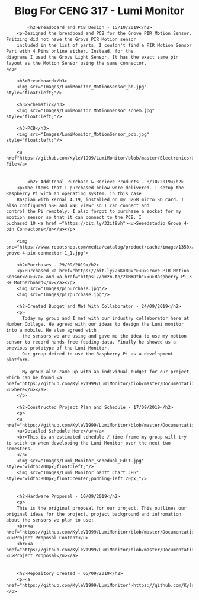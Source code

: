 <html>
		<center><h1>Blog For CENG 317 - Lumi Monitor</h1></center>
	
	        <h2>Breadboard and PCB Design - 15/10/2019</h2>
		<p>Designed the breadboad and PCB for the Grove PIR Motion Sensor. Fritzing did not have the Grove PIR Motion sensor
		included in the list of parts; I couldn't find a PIR Motion Sensor Part with 4 Pins online either. Instead, for the                     diagrams I used the Grove Light Sensor. It has the exact same pin layout as the Motion Sensor using the same connector.                  </p>
		
		<h3>Breadboard</h3>
		<img src="Images/LumiMonitor_MotionSensor_bb.jpg" style="float:left;"/>
		
		<h3>Schematic</h3>
		<img src="Images/LumiMonitor_MotionSensor_schem.jpg" style="float:left;"/>
		
		<h3>PCB</h3>
		<img src="Images/LumiMonitor_MotionSensor_pcb.jpg" style="float:left;"/>
		
		<a href"https://github.com/KyleV1999/LumiMonitor/blob/master/Electronics/LumiMonitor_MotionSensor.fzz">Fritzing File</a>
		
			
	        <h2> Additonal Purchase & Recieve Products - 8/10/2019</h2>
		<p>The items that I purchased below were delivered. I setup the Raspberry Pi with an operating system. in this case
		Raspian with kernal 4.19, installed on my 32GB micro SD card. I also configured SSH and VNC viewr so I can connect and 			control the Pi remotely. I also forgot to purchase a socket for my mootion sensor so that it can connect to the PCB. I                   puchased 10 <a href ="https://bit.ly/32it9vh"><u>Seeedstudio Grove 4-pin Connectors</u></a></p>
		
		<img src="https://www.robotshop.com/media/catalog/product/cache/image/1350x/9df78eab33525d08d6e5fb8d27136e95/s/e/seeedstudio-grove-4-pin-connector-1_1.jpg">
	
		<h2>Purchases - 29/09/2019</h2>
		<p>Purchased <a href="https://bit.ly/2kKx8QV"><u>Grove PIR Motion Sensor</u></a> and <a href="https://amzn.to/2kMYDtb"><u>Raspberry Pi 3 B+ Motherboard</u></a></p>
		<img src="Images/pipurchase.jpg"/>
		<img src="Images/pirpurchase.jpg"/>
		
		<h2>Created Budget and Met With Collaborator - 24/09/2019</h2>
		<p>
		  Today my group and I met with our industry collaborator here at Humber College. He agreed with our ideas to design the Lumi monitor into a mobile. He also agreed with 
		  the sensors we are using and gave me the idea to use my motion sensor to record hands free feeding data. Finally he showed us a previous prototype of the Lumi Monitor. 
		  Our group deiced to use the Raspberry Pi as a development platform. 
			
		  My group also came up with an individual budget for our project which can be found <a href="https://github.com/KyleV1999/LumiMonitor/blob/master/Documentation/Lumi%20Monitor%20Budget.pdf"><u>here</u></a>.
		</p>
				
		<h2>Constructed Project Plan and Schedule - 17/09/2019</h2>
		<p>
		<a href="https://github.com/KyleV1999/LumiMonitor/blob/master/Documentation/Project%20Schedual.pdf">
		<u>Detailed Schedule Here</u></a>
		<br>This is an estimated schedule / time frame my group will try to stick to when developing the Lumi Monitor over the next two semesters.
		</p>
		<img src="Images/Lumi_Monitor_Schedual_Edit.jpg" style="width:700px;float:left;"/>
		<img src="Images/Lumi_Monitor_Gantt_Chart.JPG" style="width:800px;float:center;padding-left:20px;"/>
		
		
		<h2>Hardware Proposal - 10/09/2019</h2>
		<p>
		This is the original proposal for our project. This outlines our original ideas for the project, project background and infromation about the sensors we plan to use:
		<br><a href="https://github.com/KyleV1999/LumiMonitor/blob/master/Documentation/ProposalContentKyleVodurisRev03.pdf"><u>Project Proposal Content</u>
		<br><a href="https://github.com/KyleV1999/LumiMonitor/blob/master/Documentation/ProjectProposalKyleVodurisRev03.pdf"><u>Project Proposal</u></a>
		
		
		<h2>Repository Created - 05/09/2019</h2>
		<p><a href="https://github.com/KyleV1999/LumiMonitor">https://github.com/KyleV1999/LumiMonitor</a></p>
		
		
<!--</html>-->
			



	
		

